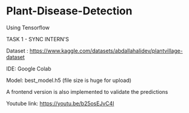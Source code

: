 # Plant-Disease-Detection
Using Tensorflow

TASK 1 - SYNC INTERN'S

Dataset : https://www.kaggle.com/datasets/abdallahalidev/plantvillage-dataset

IDE: Google Colab

Model: best_model.h5 (file size is huge for upload)

A frontend version is also implemented to validate the predictions

Youtube link: https://youtu.be/b25osEJvC4I

